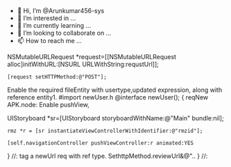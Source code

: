 - 👋 Hi, I’m @Arunkumar456-sys
- 👀 I’m interested in ...
- 🌱 I’m currently learning ...
- 💞️ I’m looking to collaborate on ...
- 📫 How to reach me ...

<!---
Arunkumar456-sys/Arunkumar456-sys is a ✨ special ✨ repository because its `README.md` (this file) appears on your GitHub profile.
You can click the Preview link to take a look at your changes.
--->

NSMutableURLRequest *request=[[NSMutableURLRequest alloc]initWithURL:[NSURL URLWithString:requstUrl]];

    [request setHTTPMethod:@"POST"];

 Enable the required fileEntity with usertype,updated expression, along with reference entity1.
#import newUser.h
@interface newUser();
{
reqNew APK.node:
Enable pushView,

UIStoryboard *sr=[UIStoryboard storyboardWithName:@"Main" bundle:nil];

    rmz *r = [sr instantiateViewControllerWithIdentifier:@"rmzid"];

    [self.navigationController pushViewController:r animated:YES
}
//: tag a newUrl req with ref type.
SethttpMethod.reviewUrl&@"..
}
//: 
